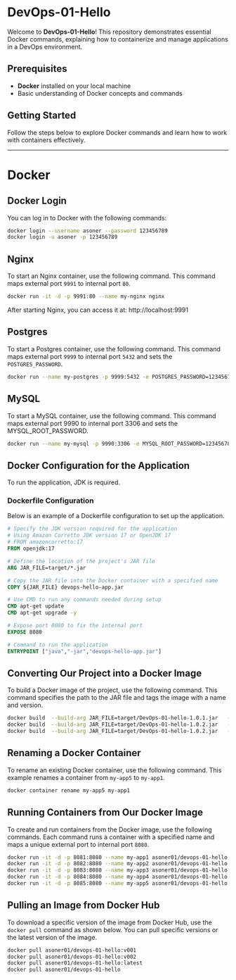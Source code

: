 # DevOps-01-Hello

Welcome to **DevOps-01-Hello**! This repository demonstrates essential Docker commands, explaining how to containerize and manage applications in a DevOps environment.

## Prerequisites

- **Docker** installed on your local machine
- Basic understanding of Docker concepts and commands

## Getting Started

Follow the steps below to explore Docker commands and learn how to work with containers effectively.

---

# Docker

## Docker Login

You can log in to Docker with the following commands:

```bash
docker login --username asoner --password 123456789
docker login -u asoner -p 123456789
```

## Nginx

To start an Nginx container, use the following command. This command maps external port `9991` to internal port `80`.

```bash
docker run -it -d -p 9991:80 --name my-nginx nginx    
```
After starting Nginx, you can access it at: http://localhost:9991

## Postgres

To start a Postgres container, use the following command. This command maps external port `9999` to internal port `5432` and sets the `POSTGRES_PASSWORD`.

```bash
docker run --name my-postgres -p 9999:5432 -e POSTGRES_PASSWORD=123456789 -d postgres
```

## MySQL
To start a MySQL container, use the following command. 
This command maps external port 9990 to internal port 3306 and sets the MYSQL_ROOT_PASSWORD.

```bash
docker run --name my-mysql -p 9990:3306 -e MYSQL_ROOT_PASSWORD=123456789 -d mysql
```

## Docker Configuration for the Application

To run the application, JDK is required.

### Dockerfile Configuration

Below is an example of a Dockerfile configuration to set up the application.

```dockerfile
# Specify the JDK version required for the application
# Using Amazon Corretto JDK version 17 or OpenJDK 17
# FROM amazoncorretto:17
FROM openjdk:17

# Define the location of the project's JAR file
ARG JAR_FILE=target/*.jar

# Copy the JAR file into the Docker container with a specified name
COPY ${JAR_FILE} devops-hello-app.jar

# Use CMD to run any commands needed during setup
CMD apt-get update
CMD apt-get upgrade -y

# Expose port 8080 to fix the internal port
EXPOSE 8080

# Command to run the application
ENTRYPOINT ["java","-jar","devops-hello-app.jar"]
```

## Converting Our Project into a Docker Image

To build a Docker image of the project, use the following command. This command specifies the path to the JAR file and tags the image with a name and version.

```bash
docker build  --build-arg JAR_FILE=target/DevOps-01-hello-1.0.1.jar   --tag    asoner01/devops-01-hello:v001 .
docker build  --build-arg JAR_FILE=target/DevOps-01-hello-1.0.2.jar   --tag    asoner01/devops-01-hello:v002 .
docker build  --build-arg JAR_FILE=target/DevOps-01-hello-1.0.2.jar   --tag    asoner01/devops-01-hello:latest .
```

## Renaming a Docker Container

To rename an existing Docker container, use the following command. This example renames a container from `my-app5` to `my-app1`.

```bash
docker container rename my-app5 my-app1
```


## Running Containers from Our Docker Image

To create and run containers from the Docker image, use the following commands. Each command runs a container with a specified name and maps a unique external port to internal port `8080`.

```bash
docker run -it -d -p 8081:8080 --name my-app1 asoner01/devops-01-hello
docker run -it -d -p 8082:8080 --name my-app2 asoner01/devops-01-hello
docker run -it -d -p 8083:8080 --name my-app3 asoner01/devops-01-hello:v001
docker run -it -d -p 8084:8080 --name my-app4 asoner01/devops-01-hello:v002
docker run -it -d -p 8085:8080 --name my-app5 asoner01/devops-01-hello:latest
```

## Pulling an Image from Docker Hub

To download a specific version of the image from Docker Hub, use the `docker pull` command as shown below. You can pull specific versions or the latest version of the image.

```bash
docker pull asoner01/devops-01-hello:v001
docker pull asoner01/devops-01-hello:v002
docker pull asoner01/devops-01-hello:latest
docker pull asoner01/devops-01-hello
```    


